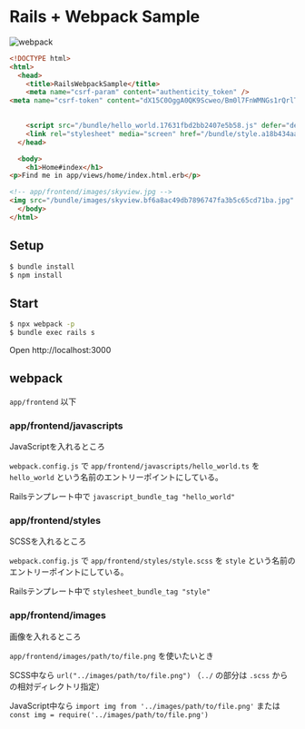 # Rails + Webpack Sample

![webpack](https://user-images.githubusercontent.com/60980/58201743-d059b700-7d10-11e9-82a8-27d1b652cc8e.gif)

```html
<!DOCTYPE html>
<html>
  <head>
    <title>RailsWebpackSample</title>
    <meta name="csrf-param" content="authenticity_token" />
<meta name="csrf-token" content="dX15C0OggA0QK9Scweo/Bm0l7FnWMNGs1rQrlTodQm4JVZI48HBQGaYFa5ffE/yslP6I0vcKphKCmUFlqkl6Mg==" />
    

    <script src="/bundle/hello_world.17631fbd2bb2407e5b58.js" defer="defer"></script>
    <link rel="stylesheet" media="screen" href="/bundle/style.a18b434aa32a868e5153.css" />
  </head>

  <body>
    <h1>Home#index</h1>
<p>Find me in app/views/home/index.html.erb</p>

<!-- app/frontend/images/skyview.jpg -->
<img src="/bundle/images/skyview.bf6a8ac49db7896747fa3b5c65cd71ba.jpg" />
  </body>
</html>
```

## Setup

```bash
$ bundle install
$ npm install
```

## Start

```bash
$ npx webpack -p
$ bundle exec rails s
```

Open http://localhost:3000

## webpack

`app/frontend` 以下

### app/frontend/javascripts

JavaScriptを入れるところ

`webpack.config.js` で `app/frontend/javascripts/hello_world.ts` を `hello_world` という名前のエントリーポイントにしている。

Railsテンプレート中で `javascript_bundle_tag "hello_world"`

### app/frontend/styles

SCSSを入れるところ

`webpack.config.js` で `app/frontend/styles/style.scss` を `style` という名前のエントリーポイントにしている。

Railsテンプレート中で `stylesheet_bundle_tag "style"`

### app/frontend/images

画像を入れるところ

`app/frontend/images/path/to/file.png` を使いたいとき

SCSS中なら `url("../images/path/to/file.png")` （`../` の部分は `.scss` からの相対ディレクトリ指定）

JavaScript中なら `import img from '../images/path/to/file.png'` または `const img = require('../images/path/to/file.png')`
